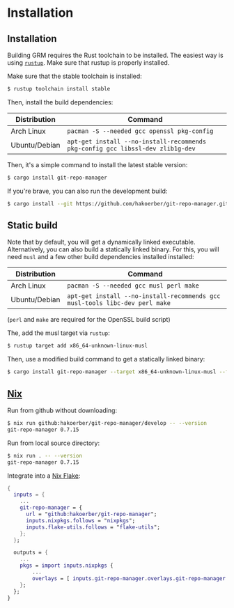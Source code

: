 # Installation

## Installation

Building GRM requires the Rust toolchain to be installed. The easiest way is
using [`rustup`](https://rustup.rs/). Make sure that rustup is properly
installed.

Make sure that the stable toolchain is installed:

```bash
$ rustup toolchain install stable
```

Then, install the build dependencies:

| Distribution  | Command                                                                        |
| ------------- | ------------------------------------------------------------------------------ |
| Arch Linux    | `pacman -S --needed gcc openssl pkg-config`                                    |
| Ubuntu/Debian | `apt-get install --no-install-recommends pkg-config gcc libssl-dev zlib1g-dev` |

Then, it's a simple command to install the latest stable version:

```bash
$ cargo install git-repo-manager
```

If you're brave, you can also run the development build:

```bash
$ cargo install --git https://github.com/hakoerber/git-repo-manager.git --branch develop
```

## Static build

Note that by default, you will get a  dynamically linked executable.
Alternatively, you can also build a statically linked binary. For this, you will
need `musl` and a few other build dependencies installed installed:

| Distribution  | Command                                                                     |
| ------------- | --------------------------------------------------------------------------- |
| Arch Linux    | `pacman -S --needed gcc musl perl make`                                     |
| Ubuntu/Debian | `apt-get install --no-install-recommends gcc musl-tools libc-dev perl make` |

(`perl` and `make` are required for the OpenSSL build script)

The, add the musl target via `rustup`:

```bash
$ rustup target add x86_64-unknown-linux-musl
```

Then, use a modified build command to get a statically linked binary:

```bash
$ cargo install git-repo-manager --target x86_64-unknown-linux-musl --features=static-build
```

## [Nix](https://nixos.org/)

Run from github without downloading:

```bash
$ nix run github:hakoerber/git-repo-manager/develop -- --version
git-repo-manager 0.7.15
```

Run from local source directory:

```bash
$ nix run . -- --version
git-repo-manager 0.7.15
```

Integrate into a [Nix Flake](https://nixos.wiki/wiki/Flakes):

```nix
{
  inputs = {
    ...
    git-repo-manager = {
      url = "github:hakoerber/git-repo-manager";
      inputs.nixpkgs.follows = "nixpkgs";
      inputs.flake-utils.follows = "flake-utils";
    };
  };

  outputs = {
    ...
    pkgs = import inputs.nixpkgs {
        ...
        overlays = [ inputs.git-repo-manager.overlays.git-repo-manager ];
    };
  };
}
```
